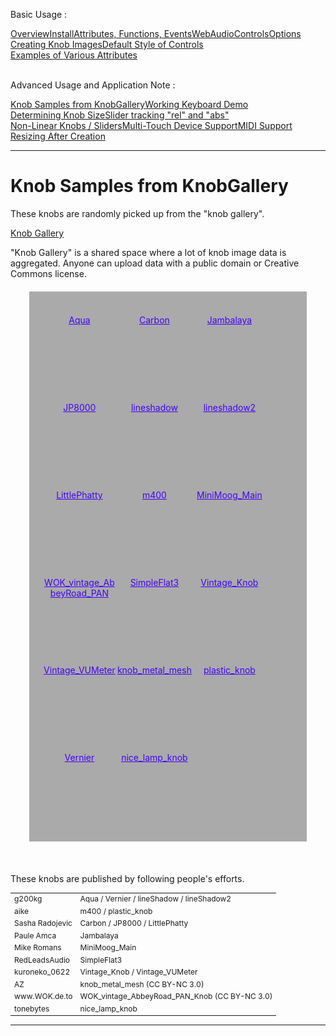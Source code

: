 <link rel="stylesheet" href="./docstyle.css">

<script>
  WebAudioControlsOptions={

  };
</script>

<script src="../webaudio-controls.js"></script>

Basic Usage :
<div style="display:flex;width:100%;flex-wrap:wrap">
<div class="item"><a href="./index.html">Overview</a></div>
<div class="item"><a href="./install.html">Install</a></div>
<div class="item"><a href="./specs.html">Attributes, Functions, Events</a></div>
<div class="item"><a href="./options.html">WebAudioControlsOptions</a></div>
<div class="item"><a href="./knobimage.html">Creating Knob Images</a></div>
<div class="item"><a href="./defstyle.html">Default Style of Controls</a></div>
<div class="item"><a href="./example.html">Examples of Various Attributes</a></div>
</div>
<br/>

Advanced Usage and Application Note :
<div style="display:flex;width:100%;flex-wrap:wrap">
<div class="item cur"><a href="./knobsamples.html">Knob Samples from KnobGallery</a></div>
<div class="item"><a href="./keyboard.html">Working Keyboard Demo</a></div>
<div class="item"><a href="./knobsize.html">Determining Knob Size</a></div>
<div class="item"><a href="./tracking.html">Slider tracking "rel" and "abs"</a></div>
<div class="item"><a href="./nonlinear.html">Non-Linear Knobs / Sliders</a></div>
<div class="item"><a href="./multifader.html">Multi-Touch Device Support</a></div>
<div class="item"><a href="./midisupport.html">MIDI Support</a></div>
<div class="item"><a href="./resizetest.html">Resizing After Creation</a></div>
</div>

---

<style>
#container{
  background-color:#aaa;
  color:#222;
  width:80%;
  margin:20px auto;
  padding:20px;
  display:flex;
  flex-wrap:wrap;
  font-size:14px;
  text-align: center;
}
#container div{
  width:120px;
  height:140px;
}
#container a{
  color:#40f;
}
#container a:visited{
  color:#c04;
}
</style>

# Knob Samples from KnobGallery

These knobs are randomly picked up from the "knob gallery".  

<a href="http://www.g200kg.com/en/webknobman/gallery.php" target="_blank">Knob Gallery</a>  

"Knob Gallery" is a shared space where a lot of knob image data is aggregated. Anyone can upload data with a public domain or Creative Commons license.  

<div id="container">
  <div><webaudio-knob src="../knobs/Aqua.png" sprites="100" value="12" diameter="64"></webaudio-knob><br/><a href="../knobs/Aqua.png">Aqua</a></div>
  <div><webaudio-knob src="../knobs/Carbon.png" sprites="100" value="23" diameter="80"></webaudio-knob><br/><a href="../knobs/Carbon.png">Carbon</a></div>
  <div><webaudio-knob src="../knobs/Jambalaya.png" sprites="100" value="34" diameter="70"></webaudio-knob><br/><a href="../knobs/Jambalaya.png">Jambalaya</a></div>
  <div><webaudio-knob src="../knobs/JP8000.png" sprites="100" value="45" diameter="64"></webaudio-knob><br/><a href="../knobs/JP8000.png">JP8000</a></div>
  <div><webaudio-knob src="../knobs/lineshadow.png" sprites="100" value="56" diameter="100"></webaudio-knob><br/><a href="../knobs/lineshadow.png">lineshadow</a></div>
  <div><webaudio-knob src="../knobs/lineshadow2.png" sprites="100" value="67" diameter="80"></webaudio-knob><br/><a href="../knobs/lineshadow2.png">lineshadow2</a></div>
  <div><webaudio-knob src="../knobs/LittlePhatty.png" sprites="100" value="78" diameter="70"></webaudio-knob><br/><a href="../knobs/LittlePhatty.png">LittlePhatty</a></div>
  <div><webaudio-knob src="../knobs/m400.png" sprites="100" value="89" diameter="70"></webaudio-knob><br/><a href="../knobs/m400.png">m400</a></div>
  <div><webaudio-knob src="../knobs/MiniMoog_Main.png" sprites="100" value="12" diameter="70"></webaudio-knob><br/><a href="../knobs/MiniMoog_Main.png">MiniMoog_Main</a></div>
  <div><webaudio-knob src="../knobs/WOK_vintage_AbbeyRoad_PAN_Knob.png" sprites="127" value="12" width="70" height="80"></webaudio-knob><br/><a href="../knobs/WOK_vintage_AbbeyRoad_PAN_Knob.png">WOK_vintage_AbbeyRoad_PAN</a></div>
  <div><webaudio-knob src="../knobs/SimpleFlat3.png" sprites="100" value="23" diameter="70"></webaudio-knob><br/><a href="../knobs/SimpleFlat3.png">SimpleFlat3</a></div>
  <div><webaudio-knob src="../knobs/Vintage_Knob.png" sprites="100" value="62" diameter="80"></webaudio-knob><br/><a href="../knobs/Vintage_Knob.png">Vintage_Knob</a></div>
  <div><webaudio-knob src="../knobs/Vintage_VUMeter_2.png" sprites="50" value="12" diameter="120"></webaudio-knob><br/><a href="../knobs/Vintage_VUMeter_2.png">Vintage_VUMeter</a></div>
  <div><webaudio-knob src="../knobs/knob_metal_mesh.png" sprites="100" value="12" diameter="120"></webaudio-knob><br/><a href="../knobs/knob_metal_mesh.png">knob_metal_mesh</a></div>
  <div><webaudio-knob src="../knobs/plastic_knob.png" sprites="30" value="12" diameter="70"></webaudio-knob><br/><a href="../knobs/plastic_knob.png">plastic_knob</a></div>
  <div><webaudio-knob src="../knobs/vernier.png" sprites="50" value="42" diameter="120"></webaudio-knob><br/><a href="../knobs/vernier.png">Vernier</a></div>
  <div><webaudio-knob src="../knobs/nice_lamp_knob.png" sprites="59" value="12" diameter="60"></webaudio-knob><br/><a href="../knobs/nice_lamp_knob.png">nice_lamp_knob</a></div>
</div>
<br/>

These knobs are published by following people's efforts.  

<table style="font-size:12px">
<tr><td>g200kg</td><td>Aqua / Vernier / lineShadow / lineShadow2</td></tr>
<tr><td>aike</td><td>m400 / plastic_knob</td></tr>
<tr><td>Sasha Radojevic</td><td>Carbon / JP8000 / LittlePhatty</td></tr>
<tr><td>Paule Amca</td><td>Jambalaya</td></tr>
<tr><td>Mike Romans</td><td>MiniMoog_Main</td></tr>
<tr><td>RedLeadsAudio</td><td>SimpleFlat3</td></tr>
<tr><td>kuroneko_0622</td><td>Vintage_Knob / Vintage_VUMeter</td></tr>
<tr><td>AZ</td><td>knob_metal_mesh (CC BY-NC 3.0)</td></tr>
<tr><td>www.WOK.de.to</td><td>WOK_vintage_AbbeyRoad_PAN_Knob (CC BY-NC 3.0)</td></tr>
<tr><td>tonebytes</td><td>nice_lamp_knob</td></tr>
</table>  


---
